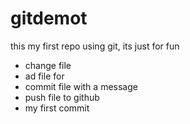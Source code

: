 # gitdemot
this my first repo using git, its just for fun
- change file
- ad file for
- commit file with a message
- push file to github
- my first commit
